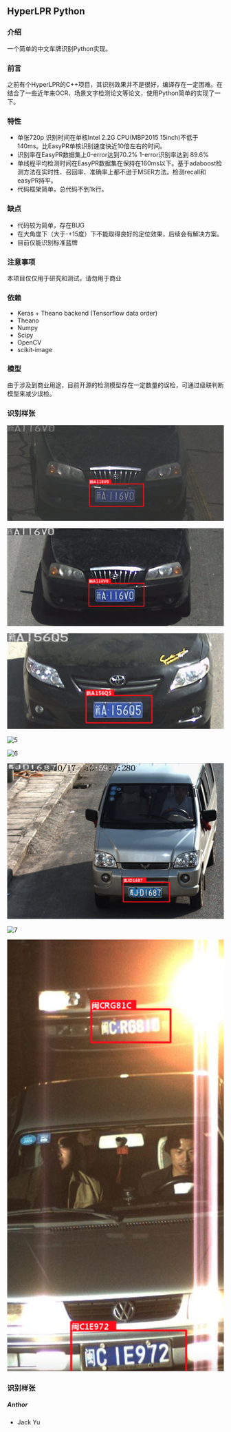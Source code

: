 ## HyperLPR Python

### 介绍

一个简单的中文车牌识别Python实现。

### 前言

之前有个HyperLPR的C++项目，其识别效果并不是很好，编译存在一定困难。在结合了一些近年来OCR、场景文字检测论文等论文，使用Python简单的实现了一下。

### 特性

+ 单张720p 识别时间在单核Intel 2.2G CPU(MBP2015 15inch)不低于 140ms。比EasyPR单核识别速度快近10倍左右的时间。
+ 识别率在EasyPR数据集上0-error达到70.2% 1-error识别率达到 89.6%
+ 单线程平均检测时间在EasyPR数据集在保持在160ms以下。基于adaboost检测方法在实时性、召回率、准确率上都不逊于MSER方法。检测recall和easyPR持平。
+ 代码框架简单，总代码不到1k行。

### 缺点

+ 代码较为简单，存在BUG
+ 在大角度下（大于-+15度）下不能取得良好的定位效果，后续会有解决方案。
+ 目前仅能识别标准蓝牌

### 注意事项

本项目仅仅用于研究和测试，请勿用于商业



### 依赖

+ Keras + Theano backend (Tensorflow data order)
+ Theano
+ Numpy
+ Scipy
+ OpenCV
+ scikit-image


### 模型
由于涉及到商业用途，目前开源的检测模型存在一定数量的误检，可通过级联判断模型来减少误检。



### 识别样张

![1](/res/2.png)

![1](/res/1.png)

![3](/res/3.png)

![5](/res/5.png)

![6](/res/6.png)

![8](/res/8.png)

![7](/res/7.png)

![10](/res/10.png)



### 识别样张

##### Anthor

+ Jack Yu

